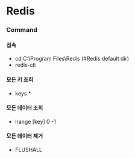 # Redis

### Command

#### 접속
 - cd C:\Program Files\Redis (#Redis default dir)
 - redis-cli

#### 모든 키 조회
 - keys *

#### 모든 데이터 조회
- lrange [key] 0 -1

#### 모든 데이터 제거
 - FLUSHALL
